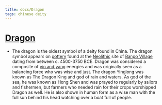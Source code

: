 ```yaml
---
title: docs/Dragon
tags: chinese deity
---
```


# [Dragon](Dragon.md)
- The dragon is the oldest symbol of a deity found in China. The dragon symbol appears on [pottery](https://www.worldhistory.org/pottery/) found at the [Neolithic](https://www.worldhistory.org/Neolithic/) site of [Banpo Village](https://www.worldhistory.org/Banpo_Village/) dating from between c. 4500-3750 BCE. Dragon was considered a composite of [yin and yang](https://www.worldhistory.org/Yin_and_Yang/) energies and was originally seen as a balancing force who was wise and just. The dragon Yinglong was known as The Dragon King and god of rain and waters. As god of the sea, he was known as Hong Shen and was prayed to regularly by sailors and fishermen, but farmers who needed rain for their crops worshipped Dragon as well. He is also shown in human form as a wise man with the full sun behind his head watching over a boat full of people.